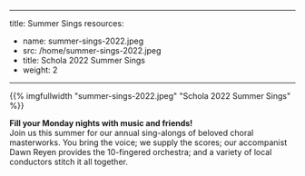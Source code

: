 ---
 title: Summer Sings
 resources:
 - name: summer-sings-2022.jpeg
 - src: /home/summer-sings-2022.jpeg
 - title: Schola 2022 Summer Sings
 - weight: 2
 ---
{{% imgfullwidth "summer-sings-2022.jpeg" "Schola 2022 Summer Sings" %}}

**Fill your Monday nights with music and friends!**<br>
 Join us this summer for our annual sing-alongs of beloved choral masterworks.
 You bring the voice; we supply the scores; our accompanist Dawn Reyen provides
 the 10-fingered orchestra; and a variety of local conductors stitch it all
 together.
